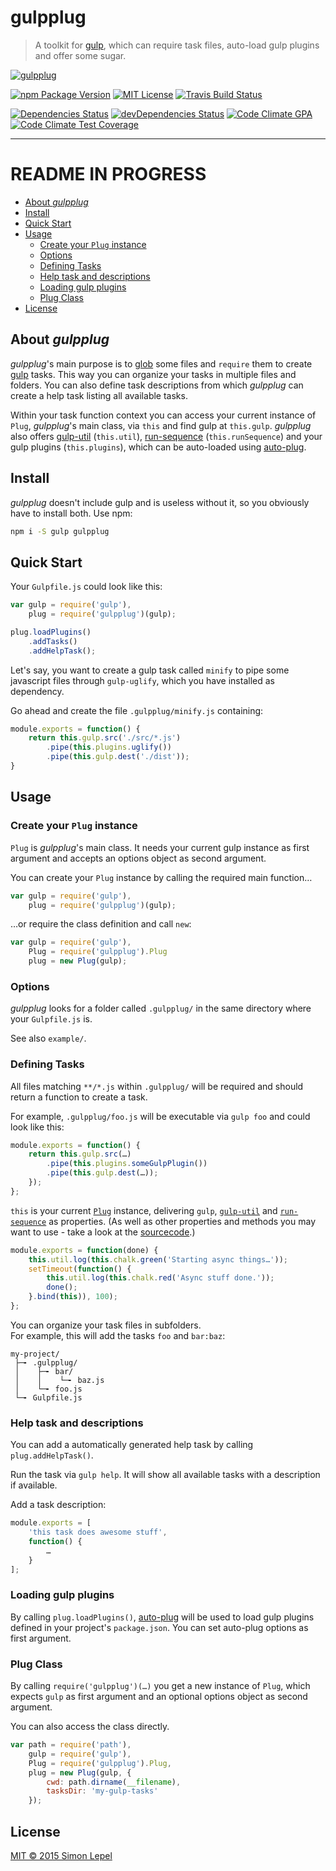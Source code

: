 gulpplug
========

  > A toolkit for 
  > [gulp](https://github.com/gulpjs/gulp), 
  > which can require task files, auto-load gulp plugins and offer some sugar.

[![gulpplug](https://raw.github.com/simbo/gulpplug/master/gulpplug.png)](https://github.com/simbo/gulpplug)

[![npm Package Version](https://img.shields.io/npm/v/gulpplug.svg?style=flat-square)](https://www.npmjs.com/package/gulpplug)
[![MIT License](http://img.shields.io/:license-mit-blue.svg?style=flat-square)](http://simbo.mit-license.org)
[![Travis Build Status](https://img.shields.io/travis/simbo/gulpplug/master.svg?style=flat-square)](https://travis-ci.org/simbo/gulpplug)

[![Dependencies Status](https://img.shields.io/david/simbo/gulpplug.svg?style=flat-square)](https://david-dm.org/simbo/gulpplug)
[![devDependencies Status](https://img.shields.io/david/dev/simbo/gulpplug.svg?style=flat-square)](https://david-dm.org/simbo/gulpplug#info=devDependencies)
[![Code Climate GPA](https://img.shields.io/codeclimate/github/simbo/gulpplug.svg?style=flat-square)](https://codeclimate.com/github/simbo/gulpplug)
[![Code Climate Test Coverage](https://img.shields.io/codeclimate/coverage/github/simbo/gulpplug.svg?style=flat-square)](https://codeclimate.com/github/simbo/gulpplug)

---

# README IN PROGRESS

<!-- MarkdownTOC -->

- [About *gulpplug*](#about-gulpplug)
- [Install](#install)
- [Quick Start](#quick-start)
- [Usage](#usage)
    - [Create your `Plug` instance](#create-your-plug-instance)
    - [Options](#options)
    - [Defining Tasks](#defining-tasks)
    - [Help task and descriptions](#help-task-and-descriptions)
    - [Loading gulp plugins](#loading-gulp-plugins)
    - [Plug Class](#plug-class)
- [License](#license)

<!-- /MarkdownTOC -->


## About *gulpplug*

*gulpplug*'s main purpose is to [glob](https://github.com/isaacs/node-glob) 
some files and `require` them to create 
[gulp](https://github.com/gulpjs/gulp) tasks. This way you can organize your 
tasks in multiple files and folders. You can also define task descriptions from 
which *gulpplug* can create a help task listing all available tasks.

Within your task function context you can access your current instance of 
`Plug`, *gulpplug*'s main class, via `this` and find gulp at `this.gulp`.
*gulpplug* also offers [gulp-util](https://github.com/gulpjs/gulp-util) 
(`this.util`), [run-sequence](https://github.com/OverZealous/run-sequence) 
(`this.runSequence`) and your gulp plugins (`this.plugins`), which can be 
auto-loaded using [auto-plug](https://github.com/simbo/auto-plug).


## Install

*gulpplug* doesn't include gulp and is useless without it, so you obviously 
have to install both. Use npm:

``` bash
npm i -S gulp gulpplug
```


## Quick Start

Your `Gulpfile.js` could look like this:

``` javascript
var gulp = require('gulp'),
    plug = require('gulpplug')(gulp);

plug.loadPlugins()
    .addTasks()
    .addHelpTask();
```

Let's say, you want to create a gulp task called `minify` to pipe some 
javascript files through `gulp-uglify`, which you have installed as dependency. 

Go ahead and create the file `.gulpplug/minify.js` containing:

``` javascript
module.exports = function() {
    return this.gulp.src('./src/*.js')
        .pipe(this.plugins.uglify())
        .pipe(this.gulp.dest('./dist'));
}
```


## Usage


### Create your `Plug` instance

`Plug` is *gulpplug*'s main class. It needs your current gulp instance as first
argument and accepts an options object as second argument.

You can create your `Plug` instance by calling the required main function…

``` javascript
var gulp = require('gulp'),
    plug = require('gulpplug')(gulp);
```

…or require the class definition and call `new`:

``` javascript
var gulp = require('gulp'),
    Plug = require('gulpplug').Plug
    plug = new Plug(gulp);
```


### Options


*gulpplug* looks for a folder called `.gulpplug/` in the same directory where
your `Gulpfile.js` is.

See also `example/`.


### Defining Tasks

All files matching `**/*.js` within `.gulpplug/` will be required and should 
return a function to create a task.

For example, `.gulpplug/foo.js` will be executable via `gulp foo` and could 
look like this:

``` javascript
module.exports = function() {
    return this.gulp.src(…)
        .pipe(this.plugins.someGulpPlugin())
        .pipe(this.gulp.dest(…));
    });
};
```

`this` is your current [`Plug`](#plug-class) instance, delivering `gulp`, 
[`gulp-util`](https://github.com/gulpjs/gulp-util) and
[`run-sequence`]() as properties. 
(As well as other properties and methods you may want to use - take a look at 
the [sourcecode](https://github.com/simbo/gulpplug/blob/master/lib/plug.js).)

``` javascript
module.exports = function(done) {
    this.util.log(this.chalk.green('Starting async things…'));
    setTimeout(function() {
        this.util.log(this.chalk.red('Async stuff done.'));
        done();
    }.bind(this)), 100);
};
```

You can organize your task files in subfolders.  
For example, this will add the tasks `foo` and `bar:baz`:

``` text
my-project/
 ├─╸ .gulpplug/
 │    ├─╸ bar/
 │    │    └─╸ baz.js
 │    └─╸ foo.js
 └─╸ Gulpfile.js
```


### Help task and descriptions

You can add a automatically generated help task by calling
`plug.addHelpTask()`.

Run the task via `gulp help`. It will show all available tasks with a 
description if available.

Add a task description:

``` javascript
module.exports = [
    'this task does awesome stuff',
    function() {
        …
    }
];
```

### Loading gulp plugins

By calling `plug.loadPlugins()`, [auto-plug](https://github.com/simbo/auto-plug)
will be used to load gulp plugins defined in your project's `package.json`. You
can set auto-plug options as first argument.


### Plug Class

By calling `require('gulpplug')(…)` you get a new instance of `Plug`, which 
expects `gulp` as first argument and an optional options object as second 
argument.

You can also access the class directly.

``` javascript
var path = require('path'),
    gulp = require('gulp'),
    Plug = require('gulpplug').Plug,
    plug = new Plug(gulp, {
        cwd: path.dirname(__filename),
        tasksDir: 'my-gulp-tasks'
    });
```


## License

[MIT &copy; 2015 Simon Lepel](http://simbo.mit-license.org/)
